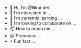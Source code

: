 - 👋 Hi, I’m @Nkondei
- 👀 I’m interested in ...
- 🌱 I’m currently learning ...
- 💞️ I’m looking to collaborate on ...
- 📫 How to reach me ...
- 😄 Pronouns: ...
- ⚡ Fun fact: ...

<!---
Nkondei/Nkondei is a ✨ special ✨ repository because its `README.md` (this file) appears on your GitHub profile.
You can click the Preview link to take a look at your changes.
--->
